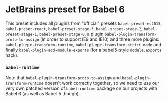 # JetBrains preset for Babel 6

This preset includes all plugins from "official" presets `babel-preset-es2015`, `babel-preset-react`,
`babel-preset-stage-3`, `babel-preset-stage-2`, `babel-preset-stage-1`, `babel-preset-stage-0`,
a plugin `babel-plugin-transform-proto-to-assign` (in order to support IE9 and IE10) and three more plugins:
`babel-plugin-transform-runtime`, `babel-plugin-transform-strict-mode`
and finally `babel-plugin-add-module-exports` (for a babel5-style `module.exports` hack).

### `babel-runtime`
Note that `babel-plugin-transform-proto-to-assign` and `babel-plugin-transform-runtime` doesn't work correctly together,
so we need to use our very own patched version of `babel-runtime` package on our projects with Babel 6 (as well as Babel 5 though).
